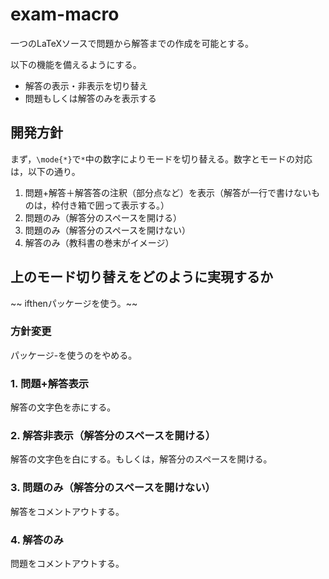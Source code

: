 # exam-macro
一つのLaTeXソースで問題から解答までの作成を可能とする。

以下の機能を備えるようにする。
* 解答の表示・非表示を切り替え
* 問題もしくは解答のみを表示する

## 開発方針
まず，`\mode{*}`で`*`中の数字によりモードを切り替える。数字とモードの対応は，以下の通り。
1. 問題+解答＋解答答の注釈（部分点など）を表示（解答が一行で書けないものは，枠付き箱で囲って表示する。）
2. 問題のみ（解答分のスペースを開ける）
3. 問題のみ（解答分のスペースを開けない）
4. 解答のみ（教科書の巻末がイメージ）

## 上のモード切り替えをどのように実現するか
~~ ifthenパッケージを使う。~~ 

### 方針変更
パッケージ-を使うのをやめる。
### 1. 問題+解答**表示**
解答の文字色を赤にする。
### 2. 解答**非表示**（解答分のスペースを開ける）
解答の文字色を白にする。もしくは，解答分のスペースを開ける。
### 3. 問題のみ（解答分のスペースを開けない）
解答をコメントアウトする。
### 4. 解答のみ
問題をコメントアウトする。


